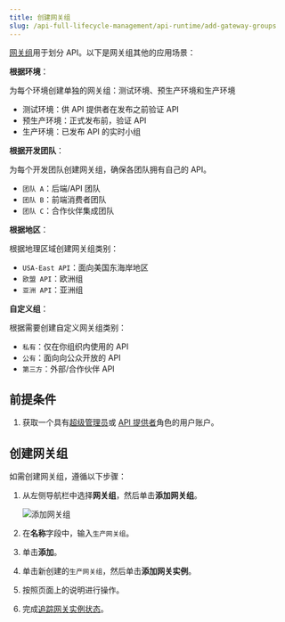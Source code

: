 ```yaml
---
title: 创建网关组
slug: /api-full-lifecycle-management/api-runtime/add-gateway-groups
---
```


[网关组](../../key-concepts/gateway-groups.md)用于划分 API。以下是网关组其他的应用场景：

**根据环境**：

为每个环境创建单独的网关组：测试环境、预生产环境和生产环境

- 测试环境：供 API 提供者在发布之前验证 API
- 预生产环境：正式发布前，验证 API
- 生产环境：已发布 API 的实时小组

**根据开发团队**：

为每个开发团队创建网关组，确保各团队拥有自己的 API。

- `团队 A`：后端/API 团队
- `团队 B`：前端消费者团队
- `团队 C`：合作伙伴集成团队

**根据地区**：

根据地理区域创建网关组类别：

- `USA-East API`：面向美国东海岸地区
- `欧盟 API`：欧洲组
- `亚洲 API`：亚洲组

**自定义组**：

根据需要创建自定义网关组类别：

- `私有`：仅在你组织内使用的 API
- `公有`：面向向公众开放的 API 
- `第三方`：外部/合作伙伴 API

## 前提条件

1. 获取一个具有[超级管理员](../../administration/role-based-access-control.md#超级管理员)或 [API 提供者](../../administration/role-based-access-control.md#api提供者)角色的用户账户。

## 创建网关组

如需创建网关组，遵循以下步骤：

1. 从左侧导航栏中选择**网关组**，然后单击**添加网关组**。

    ![添加网关组](https://static.apiseven.com/uploads/2023/12/15/VbhPqcTS_add_gateway_group_zh.png)

2. 在**名称**字段中，输入`生产网关组`。
3. 单击**添加**。
4. 单击新创建的`生产网关组`，然后单击**添加网关实例**。
5. 按照页面上的说明进行操作。
6. 完成[追踪网关实例状态](track-gateway-instance-status.md)。
